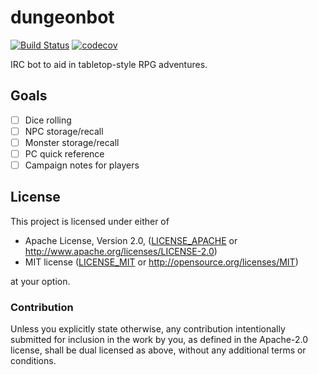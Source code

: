 # dungeonbot

[![Build Status](https://travis-ci.com/gbmor/dungeonbot.svg?branch=master)](https://travis-ci.com/gbmor/dungeonbot) [![codecov](https://codecov.io/gh/gbmor/dungeonbot/branch/master/graph/badge.svg)](https://codecov.io/gh/gbmor/dungeonbot)

IRC bot to aid in tabletop-style RPG adventures.

## Goals

- [ ] Dice rolling
- [ ] NPC storage/recall
- [ ] Monster storage/recall
- [ ] PC quick reference
- [ ] Campaign notes for players

## License

This project is licensed under either of

 * Apache License, Version 2.0, ([LICENSE_APACHE](LICENSE_APACHE) or
   http://www.apache.org/licenses/LICENSE-2.0)
 * MIT license ([LICENSE_MIT](LICENSE_MIT) or
   http://opensource.org/licenses/MIT)

at your option.

### Contribution

Unless you explicitly state otherwise, any contribution intentionally
submitted for inclusion in the work by you, as defined in the Apache-2.0
license, shall be dual licensed as above, without any additional terms or
conditions.

